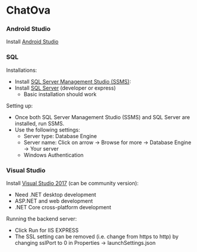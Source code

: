 # ChatOva

### Android Studio

Install [Android Studio](https://developer.android.com/studio/)

### SQL

Installations:
- Install [SQL Server Management Studio (SSMS)](https://docs.microsoft.com/en-us/sql/ssms/download-sql-server-management-studio-ssms?view=sql-server-2017):
- Install [SQL Server](https://www.microsoft.com/en-gb/sql-server/sql-server-downloads) (developer or express)
  - Basic installation should work
  
Setting up:
- Once both SQL Server Management Studio (SSMS) and SQL Server are installed, run SSMS.
- Use the following settings:
  - Server type: Database Engine
  - Server name: Click on arrow -> Browse for more -> Database Engine -> Your server
  - Windows Authentication
 
### Visual Studio

Install [Visual Studio 2017](https://visualstudio.microsoft.com/) (can be community version): 
  - Need .NET desktop development
  - ASP.NET and web development
  - .NET Core cross-platform development

Running the backend server:
  - Click Run for IIS EXPRESS
  - The SSL setting can be removed (i.e. change from https to http) by changing sslPort to 0 in Properties -> launchSettings.json
